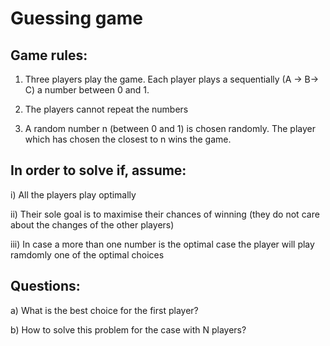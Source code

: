 # Guessing game

## Game rules:

1) Three players play the game. Each player plays a sequentially (A -> B-> C) a number between 0 and 1.

2) The players cannot repeat the numbers

3) A random number n (between 0 and 1) is chosen randomly. The player which has chosen the closest to n wins the game.

## In order to solve if, assume:

i) All the players play optimally

ii) Their sole goal is to maximise their chances of winning (they do not care about the changes of the other players)

iii) In case a more than one number is the optimal case the player will play ramdomly one of the optimal choices


## Questions:

a) What is the best choice for the first player?

b) How to solve this problem for the case with N players?
